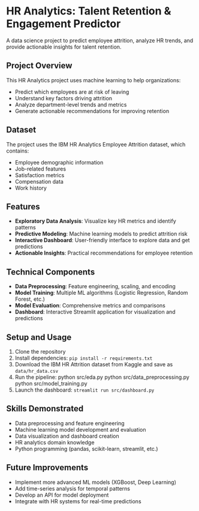 # HR Analytics: Talent Retention & Engagement Predictor

A data science project to predict employee attrition, analyze HR trends, and provide actionable insights for talent retention.

## Project Overview

This HR Analytics project uses machine learning to help organizations:
- Predict which employees are at risk of leaving
- Understand key factors driving attrition
- Analyze department-level trends and metrics
- Generate actionable recommendations for improving retention

## Dataset

The project uses the IBM HR Analytics Employee Attrition dataset, which contains:
- Employee demographic information
- Job-related features
- Satisfaction metrics
- Compensation data
- Work history

## Features

- **Exploratory Data Analysis**: Visualize key HR metrics and identify patterns
- **Predictive Modeling**: Machine learning models to predict attrition risk
- **Interactive Dashboard**: User-friendly interface to explore data and get predictions
- **Actionable Insights**: Practical recommendations for employee retention

## Technical Components

- **Data Preprocessing**: Feature engineering, scaling, and encoding
- **Model Training**: Multiple ML algorithms (Logistic Regression, Random Forest, etc.)
- **Model Evaluation**: Comprehensive metrics and comparisons
- **Dashboard**: Interactive Streamlit application for visualization and predictions

## Setup and Usage

1. Clone the repository
2. Install dependencies: `pip install -r requirements.txt`
3. Download the IBM HR Attrition dataset from Kaggle and save as `data/hr_data.csv`
4. Run the pipeline:
python src/eda.py
python src/data_preprocessing.py
python src/model_training.py
5. Launch the dashboard: `streamlit run src/dashboard.py`

## Skills Demonstrated

- Data preprocessing and feature engineering
- Machine learning model development and evaluation
- Data visualization and dashboard creation
- HR analytics domain knowledge
- Python programming (pandas, scikit-learn, streamlit, etc.)

## Future Improvements

- Implement more advanced ML models (XGBoost, Deep Learning)
- Add time-series analysis for temporal patterns
- Develop an API for model deployment
- Integrate with HR systems for real-time predictions
